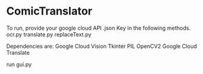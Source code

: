 # ComicTranslator

To run, provide your google cloud API .json Key in the following methods.
ocr.py
translate.py
replaceText.py

Dependencies are:
Google Cloud Vision
Tkinter
PIL
OpenCV2
Google Cloud Translate

run gui.py
